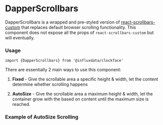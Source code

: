 # DapperScrollbars

DapperScrollbars is a wrapped and pre-styled version of [react-scrollbars-custom](https://github.com/xobotyi/react-scrollbars-custom) that replaces default browser scrolling functionality. This component does not expose all the props of `react-scrollbars-custom` but will eventually.

### Usage
```tsx
import {DapperScrollbars} from '@influxdata/clockface'
```

There are essentially 2 main ways to use this component:

1. **Fixed** - Give the scrollable area a specific height & width, let the content determine whether scrolling happens

2. **AutoSize** - Give the scrollable area a maximum height & width, let the container grow with the based on content until the maximum size is reached.

### Example of AutoSize Scrolling
<!-- STORY -->

<!-- STORY HIDE START -->

<!-- STORY HIDE END -->

<!-- PROPS -->
